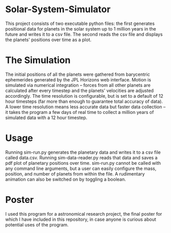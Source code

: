 # Solar-System-Simulator
This project consists of two executable python files: the first generates positional data for planets in the solar system up to 1 million years in the future and writes it to a csv file.  The second reads the csv file and displays the planets' positions over time as a plot.

# The Simulation
The initial positions of all the planets were gathered from barycentric ephemerides generated by the JPL Horizons web interface. Motion is simulated via numerical integration – forces from all other planets are calculated after every timestep and the planets' velocities are adjusted accordingly.  The time resolution is configurable, but is set to a default of 12 hour timesteps (far more than enough to guarantee total accuracy of data). A lower time resolution means less accurate data but faster data collection – it takes the program a few days of real time to collect a million years of simulated data with a 12 hour timestep.

# Usage
Running sim-run.py generates the planetary data and writes it to a csv file called data.csv.  Running sim-data-reader.py reads that data and saves a pdf plot of planetary positions over time. sim-run.py cannot be called with any command line arguments, but a user can easily configure the mass, position, and number of planets from within the file. A rudimentary animation can also be switched on by toggling a boolean.

# Poster
I used this program for a astronomical research project, the final poster for which I have included in this repository, in case anyone is curious about potential uses of the program.
